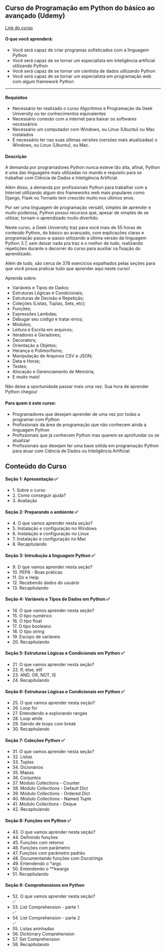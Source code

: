 ## Curso de Programação em Python do básico ao avançado (Udemy)

<a href="https://www.udemy.com/course/curso-de-programacao-em-python-do-basico-ao-avancado/" rel="nofollow">Link do curso</a>

#### O que você aprenderá:

<ul>
<li>Você será capaz de criar programas sofisticados com a linguagem Python</li>
<li>Você será capaz de se tornar um especialista em inteligência artificial utilizando Python</li>
<li>Você será capaz de se tornar um cientista de dados utilizando Python</li>
<li>Você será capaz de se tornar um especialista em programação web com algum framework Python</li>
</ul>

<hr />

#### Requisitos

<ul>
<li>Necessário ter realizado o curso Algoritmos e Programação da Geek University ou ter conhecimentos equivalentes</li>
<li>Necessário conexão com a internet para baixar os softwares necessários</li>
<li>Necessário um computador com Windows, ou Linux (Ubuntu) ou Mac instalados</li>
<li>É necessário ter nas suas últimas versões (versões mais atualizadas) o Windows, ou Linux (Ubuntu), ou Mac.</li>
</ul>

#### Descrição

<a>A demanda por programadores Python nunca esteve tão alta, afinal, Python é uma das linguagens mais utilizadas no mundo e requisito para se trabalhar com Ciência de Dados e Inteligência Artificial.

Além disso, a demanda por profissionais Python para trabalhar com a Internet utilizando algum dos frameworks web mais populares como Django, Flask ou Tornado tem crescido muito nos últimos anos.

Por ser uma linguagem de programação versátil, simples de aprender e muito poderosa, Python possui recursos que, apesar de simples de se utilizar, tornam o aprendizado muito divertido.

Neste curso, a Geek University traz para você mais de 55 horas de conteúdo Python, do básico ao avançado, com explicações claras e programação passo-a-passo utilizando a última versão da linguagem Python 3.7, sem deixar nada pra traz e o melhor de tudo, realizando repetições durante o decorrer do curso para auxiliar na fixação do aprendizado.

Além de tudo, são cerca de 378 exercícios espalhados pelas seções para que você possa praticar tudo que aprender aqui neste curso!

Aprenda sobre:

- Variáveis e Tipos de Dados;
- Estruturas Lógicas e Condicionais;
- Estruturas de Decisão e Repetição;
- Coleções (Listas, Tuplas, Sets, etc);
- Funções;
- Expressões Lambdas;
- Debugar seu código e tratar erros;
- Módulos;
- Leitura e Escrita em arquivos;
- Iteradores e Geradores;
- Decorators;
- Orientação a Objetos;
- Herança e Polimorfismo;
- Manipulação de Arquivos CSV e JSON;
- Data e Horas;
- Testes;
- Alocação e Gerenciamento de Memória;
- E muito mais!

Não deixe a oportunidade passar mais uma vez. Sua hora de aprender Python chegou!</a>

#### Para quem é este curso:

<ul>
<li>Programadores que desejam aprender de uma vez por todas a programar com Python</li>
<li>Profissionais da área de programação que não conhecem ainda a linguagem Python</li>
<li>Profissionais que já conhecem Python mas querem se aprofundar ou se atualizar</li>
<li>Profissionais que desejam ter uma base sólida em programação Python para atuar com Ciência de Dados ou Inteligência Artificial</li>
</ul>

## Conteúdo do Curso


#### Seção 1: Apresentação ✅

<ul>
<li>1. Sobre o curso</li>
<li>2. Como conseguir ajuda?</li>
<li>3. Avaliação</li>
</ul>

#### Seção 2: Preparando o ambiente ✅

<ul>
<li>4. O que vamos aprender nesta seção?</li>
<li>5. Instalação e configuração no Windows</li>
<li>6. Instalação e configuração no Linux</li>
<li>7. Instalação e configuração no Mac</li>
<li>8. Recapitulando</li>
</ul>

#### Seção 3: Introdução à linguagem Python ✅

<ul>
<li>9. O que vamos aprender nesta seção?</li>
<li>10. PEP8 - Boas práticas</li>
<li>11. Dir e Help</li>
<li>12. Recebendo dados do usuário</li>
<li>13. Recapitulando</li>
</ul>

#### Seção 4: Variáveis e Tipos de Dados em Python ✅

<ul>
<li>14. O que vamos aprender nesta seção?</li>
<li>15. O tipo numérico</li>
<li>16. O tipo float</li>
<li>17. O tipo booleano</li>
<li>18. O tipo string</li>
<li>19. Escopo de variáveis</li>
<li>20. Recapitulando</li>
</ul>

#### Seção 5: Estruturas Lógicas e Condicionais em Python ✅

<ul>
<li>21. O que vamos aprender nesta seção?</li>
<li>22. If, else, elif</li>
<li>23. AND, OR, NOT, IS</li>
<li>24. Recapitulando</li>
</ul>

#### Seção 6: Estruturas Lógicas e Condicionais em Python ✅

<ul>
<li>25. O que vamos aprender nesta seção?</li>
<li>26. Loop for</li>
<li>27. Entendendo e explorando ranges</li>
<li>28. Loop while</li>
<li>29. Saindo de loops com break</li>
<li>30. Recapitulando</li>
</ul>

#### Seção 7: Coleções Python ✅

<ul>
<li>31. O que vamos aprender nesta seção?</li>
<li>32. Listas</li>
<li>33. Tuplas</li>
<li>34. Dicionários</li>
<li>35. Mapas</li>
<li>36. Conjuntos</li>
<li>37. Módulo Collections - Counter</li>
<li>38. Módulo Collections - Default Dict</li>
<li>39. Módulo Collections - Ordered Dict</li>
<li>40. Módulo Collections - Named Tuple</li>
<li>41. Módulo Collections - Deque</li>
<li>42. Recapitulando</li>
</ul>

#### Seção 8: Funções em Python ✅

<ul>
<li>43. O que vamos aprender nesta seção?</li>
<li>44. Definindo funções</li>
<li>45. Funções com retorno</li>
<li>46. Funções com parâmetro</li>
<li>47. Funções com parâmetro padrão</li>
<li>48. Documentando funções com Docstrings</li>
<li>49. Entendendo o *args</li>
<li>50. Entendendo o **kwargs</li>
<li>51. Recapitulando</li>
</ul>

#### Seção 9: Comprehensions em Python 

<ul>
<li>52. O que vamos aprender nesta seção?</li>  ✅
<li>53. List Comprehension - parte 1</li>  ✅
<li>54. List Comprehension - parte 2</li>  ✅
<li>55. Listas aninhadas</li>
<li>56. Dictionary Comprehension</li>
<li>57. Set Comprehension</li>
<li>58. Recapitulando</li>
</ul>

